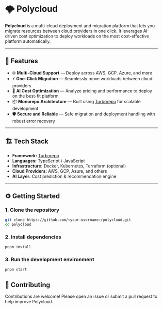 # 🌩️ Polycloud

**Polycloud** is a multi-cloud deployment and migration platform that lets you migrate resources between cloud providers in one click. It leverages AI-driven cost optimization to deploy workloads on the most cost-effective platform automatically.

---

## 🚀 Features

- 🌐 **Multi-Cloud Support** — Deploy across AWS, GCP, Azure, and more
- ⚡ **One-Click Migration** — Seamlessly move workloads between cloud providers
- 🤖 **AI Cost Optimization** — Analyze pricing and performance to deploy on the best-fit platform
- 📦 **Monorepo Architecture** — Built using [Turborepo](https://turbo.build) for scalable development
- 🛡️ **Secure and Reliable** — Safe migration and deployment handling with robust error recovery

---

## 🏗️ Tech Stack

- **Framework:** [Turborepo](https://turbo.build)
- **Languages:** TypeScript / JavaScript
- **Infrastructure:** Docker, Kubernetes, Terraform (optional)
- **Cloud Providers:** AWS, GCP, Azure, and others
- **AI Layer:** Cost prediction & recommendation engine

---

## ⚙️ Getting Started

### 1. Clone the repository
```bash
git clone https://github.com/<your-username>/polycloud.git
cd polycloud
```

### 2. Install dependencies
```bash
pnpm install
```

### 3. Run the development environment
```bash
pnpm start
```

## 🤝 Contributing
Contributions are welcome!
Please open an issue or submit a pull request to help improve Polycloud.
